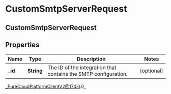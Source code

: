 # CustomSmtpServerRequest

## CustomSmtpServerRequest

## Properties

|Name | Type | Description | Notes|
|------------ | ------------- | ------------- | -------------|
| **_id** | **String** | The ID of the integration that contains the SMTP configuration.  | [optional] |



_PureCloudPlatformClientV2@174.0.0_
